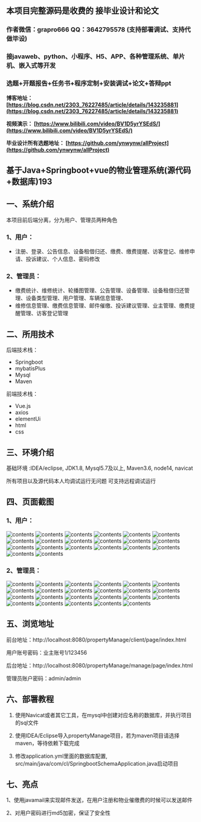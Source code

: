## 本项目完整源码是收费的  接毕业设计和论文

### 作者微信：grapro666 QQ：3642795578 (支持部署调试、支持代做毕设)

### 接javaweb、python、小程序、H5、APP、各种管理系统、单片机、嵌入式等开发

### 选题+开题报告+任务书+程序定制+安装调试+论文+答辩ppt

**博客地址：
[https://blog.csdn.net/2303_76227485/article/details/143235881](https://blog.csdn.net/2303_76227485/article/details/143235881)**

**视频演示：
[https://www.bilibili.com/video/BV1D5yrYSEdS/](https://www.bilibili.com/video/BV1D5yrYSEdS/)**

**毕业设计所有选题地址：
[https://github.com/ynwynw/allProject](https://github.com/ynwynw/allProject)**

## 基于Java+Springboot+vue的物业管理系统(源代码+数据库)193

## 一、系统介绍
本项目前后端分离，分为用户、管理员两种角色
### 1、用户：
- 注册、登录、公告信息、设备租借归还、缴费、缴费提醒、访客登记、维修申请、投诉建议、个人信息、密码修改

### 2、管理员：
- 缴费统计、维修统计、轮播图管理、公告管理、设备管理、设备租借归还管理、设备类型管理、用户管理、车辆信息管理、
- 维修信息管理、缴费信息管理、邮件催缴、投诉建议管理、业主管理、缴费提醒管理、访客登记管理

## 二、所用技术
后端技术栈：

- Springboot
- mybatisPlus
- Mysql
- Maven

前端技术栈：

- Vue.js
- axios
- elementUi
- html
- css

## 三、环境介绍
基础环境 :IDEA/eclipse, JDK1.8, Mysql5.7及以上, Maven3.6, node14, navicat

所有项目以及源代码本人均调试运行无问题 可支持远程调试运行

## 四、页面截图
### 1、用户：
![contents](./picture/picture1.png)
![contents](./picture/picture2.png)
![contents](./picture/picture3.png)
![contents](./picture/picture4.png)
![contents](./picture/picture5.png)
![contents](./picture/picture6.png)
![contents](./picture/picture7.png)
![contents](./picture/picture8.png)
![contents](./picture/picture9.png)
![contents](./picture/picture10.png)
![contents](./picture/picture11.png)
![contents](./picture/picture12.png)
![contents](./picture/picture13.png)
![contents](./picture/picture14.png)
![contents](./picture/picture15.png)
![contents](./picture/picture16.png)
![contents](./picture/picture17.png)
![contents](./picture/picture18.png)
![contents](./picture/picture19.png)
![contents](./picture/picture20.png)

### 2、管理员：
![contents](./picture/picture21.png)
![contents](./picture/picture22.png)
![contents](./picture/picture23.png)
![contents](./picture/picture24.png)
![contents](./picture/picture25.png)
![contents](./picture/picture26.png)
![contents](./picture/picture27.png)
![contents](./picture/picture28.png)
![contents](./picture/picture29.png)
![contents](./picture/picture30.png)
![contents](./picture/picture31.png)
![contents](./picture/picture32.png)
![contents](./picture/picture33.png)
![contents](./picture/picture34.png)
![contents](./picture/picture35.png)
![contents](./picture/picture36.png)
![contents](./picture/picture37.png)
![contents](./picture/picture38.png)
![contents](./picture/picture39.png)
![contents](./picture/picture40.png)
![contents](./picture/picture41.png)
![contents](./picture/picture42.png)
![contents](./picture/picture43.png)
## 五、浏览地址

前台地址：http://localhost:8080/propertyManage/client/page/index.html

用户账号密码：业主账号1/123456

后台地址：http://localhost:8080/propertyManage/manage/page/index.html

管理员账户密码：admin/admin

## 六、部署教程
1. 使用Navicat或者其它工具，在mysql中创建对应名称的数据库，并执行项目的sql文件

2. 使用IDEA/Eclipse导入propertyManage项目，若为maven项目请选择maven，等待依赖下载完成

3. 修改application.yml里面的数据库配置, src/main/java/com/cl/SpringbootSchemaApplication.java启动项目

## 七、亮点
1、使用javamail来实现邮件发送，在用户注册和物业催缴费的时候可以发送邮件

2、对用户密码进行md5加密，保证了安全性


